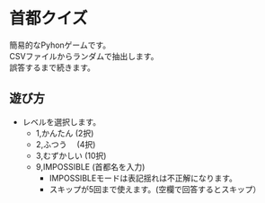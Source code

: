# 首都クイズ
簡易的なPyhonゲームです。  
CSVファイルからランダムで抽出します。  
誤答するまで続きます。
## 遊び方
- レベルを選択します。
  - 1,かんたん  (2択)
  - 2,ふつう　  (4択)
  - 3,むずかしい  (10択)
  - 9,IMPOSSIBLE (首都名を入力)
     - IMPOSSIBLEモードは表記揺れは不正解になります。
     - スキップが5回まで使えます。(空欄で回答するとスキップ）
    
